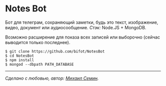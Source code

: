 # Notes Bot

Бот для телеграм, сохраняющий заметки, будь это текст, изображение, видео, документ или аудиосообщение. *Стэк:* Node.JS + MongoDB.

Возможно расширение для показа всех записей или выборочно (сейчас выводится только последнее).

```
$ git clone https://github.com/bifot/NotesBot
$ cd NotesBot
$ npm install
$ mongod --dbpath PATH_DATABASE
```
_________
  
*Сделано с любовью, автор: [Михаил Семин](http://bifot.ru).*